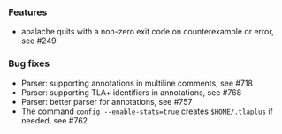 <!-- NOTE:
     Release notes for unreleased changes go here, following this format:

        ### Features

         * Change description, see #123

        ### Bug fixes

         * Some bug fix, see #124

     DO NOT LEAVE A BLANK LINE BELOW THIS PREAMBLE -->
### Features

 * apalache quits with a non-zero exit code on counterexample or error, see #249

### Bug fixes

* Parser: supporting annotations in multiline comments, see #718
* Parser: supporting TLA+ identifiers in annotations, see #768
* Parser: better parser for annotations, see #757
* The command `config --enable-stats=true` creates `$HOME/.tlaplus` if needed, see #762
